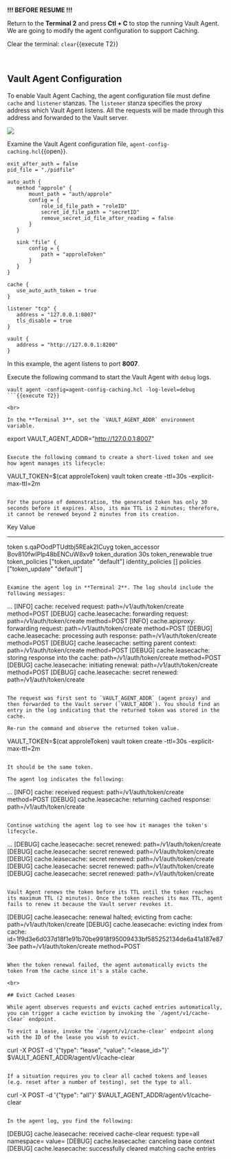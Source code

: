 **!!! BEFORE RESUME !!!**

Return to the **Terminal 2** and press **Ctl + C** to stop the running Vault Agent.  We are going to modify the agent configuration to support Caching.

Clear the terminal: `clear`{{execute T2}}

<br>

## Vault Agent Configuration

To enable Vault Agent Caching, the agent configuration file must define `cache` and `listener` stanzas. The `listener` stanza specifies the proxy address which Vault Agent listens. All the requests will be made through this address and forwarded to the Vault server.

<img src="https://s3-us-west-1.amazonaws.com/education-yh/screenshots/vault-agent-caching.png">

Examine the Vault Agent configuration file, `agent-config-caching.hcl`{{open}}.

```
exit_after_auth = false
pid_file = "./pidfile"

auto_auth {
   method "approle" {
       mount_path = "auth/approle"
       config = {
           role_id_file_path = "roleID"
           secret_id_file_path = "secretID"
           remove_secret_id_file_after_reading = false
       }
   }

   sink "file" {
       config = {
           path = "approleToken"
       }
   }
}

cache {
   use_auto_auth_token = true
}

listener "tcp" {
   address = "127.0.0.1:8007"
   tls_disable = true
}

vault {
   address = "http://127.0.0.1:8200"
}
```

In this example, the agent listens to port **8007**.

Execute the following command to start the Vault Agent with `debug` logs.

```
vault agent -config=agent-config-caching.hcl -log-level=debug
```{{execute T2}}

<br>

In the **Terminal 3**, set the `VAULT_AGENT_ADDR` environment variable.

```
export VAULT_AGENT_ADDR="http://127.0.0.1:8007"
```{{execute T3}}

Execute the following command to create a short-lived token and see how agent manages its lifecycle:

```
VAULT_TOKEN=$(cat approleToken) vault token create -ttl=30s -explicit-max-ttl=2m
```{{execute T3}}

For the purpose of demonstration, the generated token has only 30 seconds before it expires. Also, its max TTL is 2 minutes; therefore, it cannot be renewed beyond 2 minutes from its creation.

```
Key                  Value
---                  -----
token                s.qaPOodPTUdtbj5REak2ICuyg
token_accessor       Bov810fwIPlp48bENCuW8xv9
token_duration       30s
token_renewable      true
token_policies       ["token_update" "default"]
identity_policies    []
policies             ["token_update" "default"]
```

Examine the agent log in **Terminal 2**. The log should include the following messages:

```
...
[INFO]  cache: received request: path=/v1/auth/token/create method=POST
[DEBUG] cache.leasecache: forwarding request: path=/v1/auth/token/create method=POST
[INFO]  cache.apiproxy: forwarding request: path=/v1/auth/token/create method=POST
[DEBUG] cache.leasecache: processing auth response: path=/v1/auth/token/create method=POST
[DEBUG] cache.leasecache: setting parent context: path=/v1/auth/token/create method=POST
[DEBUG] cache.leasecache: storing response into the cache: path=/v1/auth/token/create method=POST
[DEBUG] cache.leasecache: initiating renewal: path=/v1/auth/token/create method=POST
[DEBUG] cache.leasecache: secret renewed: path=/v1/auth/token/create
```

The request was first sent to `VAULT_AGENT_ADDR` (agent proxy) and then forwarded to the Vault server (`VAULT_ADDR`). You should find an entry in the log indicating that the returned token was stored in the cache.

Re-run the command and observe the returned token value.

```
VAULT_TOKEN=$(cat approleToken) vault token create -ttl=30s -explicit-max-ttl=2m
```{{execute T3}}

It should be the same token.

The agent log indicates the following:

```
...
[INFO]  cache: received request: path=/v1/auth/token/create method=POST
[DEBUG] cache.leasecache: returning cached response: path=/v1/auth/token/create
```

Continue watching the agent log to see how it manages the token's lifecycle.

```
...
[DEBUG] cache.leasecache: secret renewed: path=/v1/auth/token/create
[DEBUG] cache.leasecache: secret renewed: path=/v1/auth/token/create
[DEBUG] cache.leasecache: secret renewed: path=/v1/auth/token/create
[DEBUG] cache.leasecache: secret renewed: path=/v1/auth/token/create
[DEBUG] cache.leasecache: secret renewed: path=/v1/auth/token/create
```

Vault Agent renews the token before its TTL until the token reaches its maximum TTL (2 minutes). Once the token reaches its max TTL, agent fails to renew it because the Vault server revokes it.

```
[DEBUG] cache.leasecache: renewal halted; evicting from cache: path=/v1/auth/token/create
[DEBUG] cache.leasecache: evicting index from cache: id=1f9d3e6d037d18f1e91b70be9918f95009433bf585252134de6a41a187e873ee path=/v1/auth/token/create method=POST
```

When the token renewal failed, the agent automatically evicts the token from the cache since it's a stale cache.

<br>

## Evict Cached Leases

While agent observes requests and evicts cached entries automatically, you can trigger a cache eviction by invoking the `/agent/v1/cache-clear` endpoint.

To evict a lease, invoke the `/agent/v1/cache-clear` endpoint along with the ID of the lease you wish to evict.

```
curl -X POST -d '{"type": "lease", "value": "<lease_id>"}' \
       $VAULT_AGENT_ADDR/agent/v1/cache-clear
```

If a situation requires you to clear all cached tokens and leases (e.g. reset after a number of testing), set the type to all.

```
curl -X POST -d '{"type": "all"}' $VAULT_AGENT_ADDR/agent/v1/cache-clear
```{{execute T3}}

In the agent log, you find the following:

```
[DEBUG] cache.leasecache: received cache-clear request: type=all namespace= value=
[DEBUG] cache.leasecache: canceling base context
[DEBUG] cache.leasecache: successfully cleared matching cache entries
```
